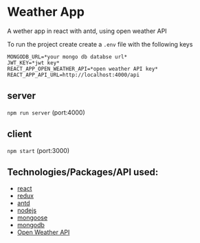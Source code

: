 # Weather App

A wether app in react with antd, using open weather API


To run the project create create a `.env` file with the following keys
```
MONGODB_URL=*your mongo db databse url*
JWT_KEY=*jwt key*
REACT_APP_OPEN_WEATHER_API=*open weather API key*
REACT_APP_API_URL=http://localhost:4000/api
```

## server

`npm run server` (port:4000)

## client

`npm start` (port:3000)


## Technologies/Packages/API used:
- [react](https://reactjs.org/)
- [redux](https://redux.js.org/)
- [antd](http://ant.design/)
- [nodejs](https://nodejs.org/en/)
- [mongoose](https://mongoosejs.com/)
- [mongodb](https://www.mongodb.com/)
- [Open Weather API](https://openweathermap.org/api)
